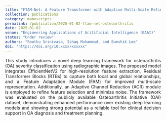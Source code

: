 ```yaml
---
title: "FTAM-Net: A Feature Transformer with Adaptive Multi-Scale Refinement Network for Osteoarthritis Classification"
collection: publications
category: manuscripts
permalink: /publication/2025-01-02-ftam-net-osteoarthritis
date: 2025-01-02
venue: "Engineering Applications of Aritificial Intelligence (EAAI)"
status: "Under review"
authors: "Routhu Srinivasa, Ishaq Muhammad, and Bumshik Lee"
doi: "https://doi.org/10.xxxx/xxxxxx"
---
```

<p style="text-align: justify;">
This study introduces a novel deep learning framework for osteoarthritis (OA) severity classification using radiographic images. The proposed model integrates EfficientNetV2 for high-resolution feature extraction, Residual Transformer Blocks (RTBs) to capture both local and global relationships, and a Feature Adaptation Module (FAM) for improved multi-scale representation. Additionally, an Adaptive Channel Reduction (ACR) module is employed to refine feature selection and minimize noise. The framework was evaluated on the publicly available Osteoarthritis Initiative (OAI) dataset, demonstrating enhanced performance over existing deep learning models and showing strong potential as a reliable tool for clinical decision support in OA diagnosis and treatment planning.
 </p>